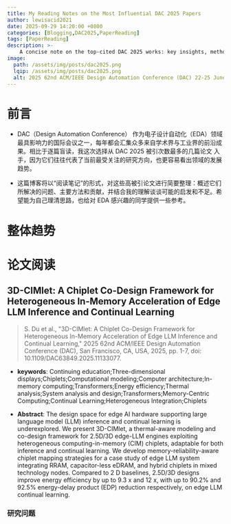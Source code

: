 ```yaml
---
title: My Reading Notes on the Most Influential DAC 2025 Papers
author: lewisacid2021
date: 2025-09-29 14:20:00 +0800
categories: [Blogging,DAC2025,PaperReading]
tags: [PaperReading]
description: >-
    A concise note on the top-cited DAC 2025 works: key insights, methodological advances, and implications for future research in electronic design automation.
image:
  path: /assets/img/posts/dac2025.png
  lqip: /assets/img/posts/dac2025.png
  alt: 2025 62nd ACM/IEEE Design Automation Conference (DAC) 22-25 June 2025
---
```


# 前言

- DAC（Design Automation Conference） 作为电子设计自动化（EDA）领域最具影响力的国际会议之一，每年都会汇集众多来自学术界与工业界的前沿成果。相比于逐篇盲读，我这次选择从 DAC 2025 被引次数最多的几篇论文 入手，因为它们往往代表了当前最受关注的研究方向，也更容易看出领域的发展趋势。

- 这篇博客将以“阅读笔记”的形式，对这些高被引论文进行简要整理：概述它们所解决的问题、主要方法和贡献，并结合我的理解谈谈可能的启发和不足。希望能为自己理清思路，也给对 EDA 感兴趣的同学提供一些参考。


# 整体趋势


# 论文阅读


## 3D-CIMlet: A Chiplet Co-Design Framework for  Heterogeneous In-Memory Acceleration of Edge  LLM Inference and Continual Learning

> S. Du et al., "3D-CIMlet: A Chiplet Co-Design Framework for Heterogeneous In-Memory Acceleration of Edge LLM Inference and Continual Learning," 2025 62nd ACM/IEEE Design Automation Conference (DAC), San Francisco, CA, USA, 2025, pp. 1-7, doi: 10.1109/DAC63849.2025.11133077. 

- **keywords**: 
Continuing education;Three-dimensional displays;Chiplets;Computational modeling;Computer architecture;In-memory computing;Transformers;Energy efficiency;Thermal analysis;System analysis and design;Transformers;Memory-Centric Computing;Continual Learning;Heterogeneous Integration;Chiplets

- **Abstract**:
The design space for edge AI hardware supporting large language model (LLM) inference and continual learning is underexplored. We present 3D-CIMlet, a thermal-aware modeling and co-design framework for 2.5D/3D edge-LLM engines exploiting heterogeneous computing-in-memory (CIM) chiplets, adaptable for both inference and continual learning. We develop memory-reliability-aware chiplet mapping strategies for a case study of edge LLM system integrating RRAM, capacitor-less eDRAM, and hybrid chiplets in mixed technology nodes. Compared to 2 D baselines, 2.5D/3D designs improve energy efficiency by up to 9.3 x and 12 x, with up to 90.2% and 92.5% energy-delay product (EDP) reduction respectively, on edge LLM continual learning.

### 研究问题